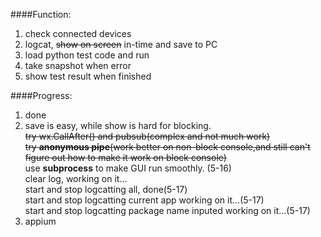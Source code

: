 ####Function:
1. check connected devices
2. logcat, ~~show on screen~~ in-time and save to PC
3. load python test code and run
4. take snapshot when error
5. show test result when finished

####Progress:
1. done
2. save is easy, while show is hard for blocking. <br>~~try wx.CallAfter() and pubsub(complex and not much work)~~ <br>~~try **anonymous pipe**(work better on non-block console,and still can't figure out how to make it work on block console)~~ 
   <br>use **subprocess** to make GUI run smoothly. (5-16)<br>clear log, working on it...<br>start and stop logcatting all, done(5-17)<br>start and stop logcatting current app working on it...(5-17)<br>start and stop logcatting package name inputed working on it...(5-17)
3. appium
